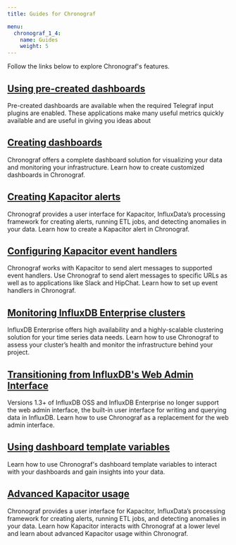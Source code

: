 ```yaml
---
title: Guides for Chronograf

menu:
  chronograf_1_4:
    name: Guides
    weight: 5
---
```


Follow the links below to explore Chronograf's features.

## [Using pre-created dashboards](/chronograf/latest/administration/using-precreated-dashboards/)
Pre-created dashboards are available when the required Telegraf input plugins are enabled. These applications make many useful metrics quickly available and are useful in giving you ideas about  

## [Creating dashboards](/chronograf/latest/guides/create-a-dashboard/)
Chronograf offers a complete dashboard solution for visualizing your data and monitoring your infrastructure.
Learn how to create customized dashboards in Chronograf.

## [Creating Kapacitor alerts](/chronograf/latest/guides/create-a-kapacitor-alert/)
Chronograf provides a user interface for Kapacitor, InfluxData’s processing framework for creating alerts, running ETL jobs, and detecting anomalies in your data.
Learn how to create a Kapacitor alert in Chronograf.

## [Configuring Kapacitor event handlers](/chronograf/latest/guides/configure-kapacitor-event-handlers/)
Chronograf works with Kapacitor to send alert messages to supported event handlers.
Use Chronograf to send alert messages to specific URLs as well as to applications like Slack and HipChat.
Learn how to set up event handlers in Chronograf.

## [Monitoring InfluxDB Enterprise clusters](/chronograf/latest/guides/monitoring-influxenterprise-clusters/)
InfluxDB Enterprise offers high availability and a highly-scalable clustering solution for your time series data needs.
Learn how to use Chronograf to assess your cluster’s health and monitor the infrastructure behind your project.

## [Transitioning from InfluxDB's Web Admin Interface](/chronograf/latest/guides/transition-web-admin-interface/)
Versions 1.3+ of InfluxDB OSS and InfluxDB Enterprise no longer support the web admin interface, the built-in user interface for writing and querying data in InfluxDB.
Learn how to use Chronograf as a replacement for the web admin interface.

## [Using dashboard template variables](/chronograf/latest/guides/dashboard-template-variables/)
Learn how to use Chronograf's dashboard template variables to interact with your dashboards and gain insights into your data.

## [Advanced Kapacitor usage](/chronograf/latest/guides/advanced-kapacitor/)
Chronograf provides a user interface for Kapacitor, InfluxData’s processing framework for creating alerts, running ETL jobs, and detecting anomalies in your data.
Learn how Kapacitor interacts with Chronograf at a lower level and learn about advanced Kapacitor usage within Chronograf.
